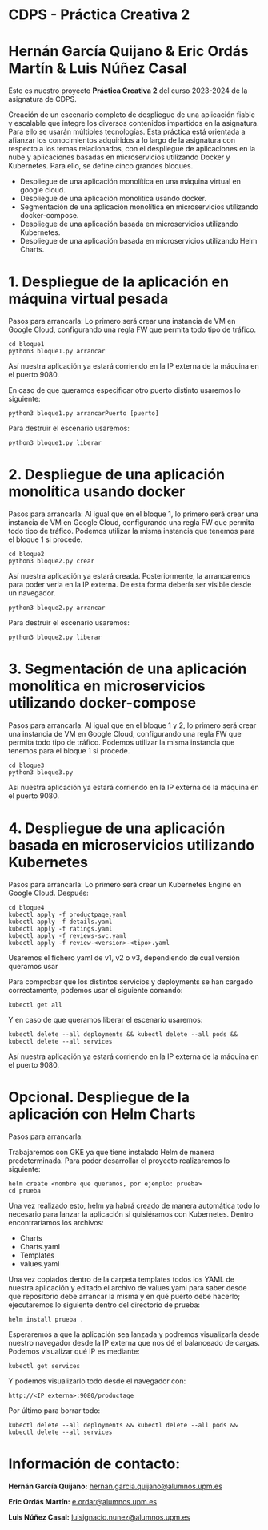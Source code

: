 # CDPS - Práctica Creativa 2 
# Hernán García Quijano & Eric Ordás Martín & Luis Núñez Casal
 
Este es nuestro proyecto **Práctica Creativa 2** del curso 2023-2024 de la asignatura de CDPS. 

Creación de un escenario completo de despliegue de una aplicación fiable y escalable que integre los diversos contenidos impartidos en la asignatura. Para ello se usarán múltiples tecnologías. Esta práctica está orientada a afianzar los conocimientos adquiridos a lo largo de la asignatura con respecto a los temas relacionados, con el despliegue de aplicaciones en la nube y aplicaciones basadas en microservicios utilizando Docker y Kubernetes. Para ello, se define cinco grandes bloques.

- Despliegue de una aplicación monolítica en una máquina virtual en google cloud.
- Despliegue de una aplicación monolítica usando docker.
- Segmentación de una aplicación monolítica en microservicios utilizando docker-compose.
- Despliegue de una aplicación basada en microservicios utilizando Kubernetes.
- Despliegue de una aplicación basada en microservicios utilizando Helm Charts.


# **1. Despliegue de la aplicación en máquina virtual pesada**
Pasos para arrancarla:
Lo primero será crear una instancia de VM en Google Cloud, configurando una regla FW que permita todo tipo de tráfico.

~~~
cd bloque1
python3 bloque1.py arrancar
~~~
Así nuestra aplicación ya estará corriendo en la IP externa de la máquina en el puerto 9080.

En caso de que queramos especificar otro puerto distinto usaremos lo siguiente:
~~~
python3 bloque1.py arrancarPuerto [puerto]
~~~

Para destruir el escenario usaremos:
~~~
python3 bloque1.py liberar
~~~

# **2. Despliegue de una aplicación monolítica usando docker**
Pasos para arrancarla:
Al igual que en el bloque 1, lo primero será crear una instancia de VM en Google Cloud, configurando una regla FW que permita todo tipo de tráfico. Podemos utilizar la misma instancia que tenemos para el bloque 1 si procede.

~~~
cd bloque2
python3 bloque2.py crear
~~~
Así nuestra aplicación ya estará creada. Posteriormente, la arrancaremos para poder verla en la IP externa. De esta forma debería ser visible desde un navegador.

~~~
python3 bloque2.py arrancar
~~~

Para destruir el escenario usaremos:
~~~
python3 bloque2.py liberar
~~~


# **3. Segmentación de una aplicación monolítica en microservicios utilizando docker-compose**
Pasos para arrancarla:
Al igual que en el bloque 1 y 2, lo primero será crear una instancia de VM en Google Cloud, configurando una regla FW que permita todo tipo de tráfico. Podemos utilizar la misma instancia que tenemos para el bloque 1 si procede.

~~~
cd bloque3
python3 bloque3.py
~~~
Así nuestra aplicación ya estará corriendo en la IP externa de la máquina en el puerto 9080.


# **4. Despliegue de una aplicación basada en microservicios utilizando Kubernetes**
Pasos para arrancarla:
Lo primero será crear un Kubernetes Engine en Google Cloud.
Después:
~~~
cd bloque4
kubectl apply -f productpage.yaml
kubectl apply -f details.yaml
kubectl apply -f ratings.yaml
kubectl apply -f reviews-svc.yaml
kubectl apply -f review-<version>-<tipo>.yaml
~~~
Usaremos el fichero yaml de v1, v2 o v3, dependiendo de cual versión queramos usar

Para comprobar que los distintos servicios y deployments se han cargado correctamente, podemos usar el siguiente comando:
~~~
kubectl get all
~~~

Y en caso de que queramos liberar el escenario usaremos:
~~~
kubectl delete --all deployments && kubectl delete --all pods && kubectl delete --all services
~~~

Así nuestra aplicación ya estará corriendo en la IP externa de la máquina en el puerto 9080.


# **Opcional. Despliegue de la aplicación con Helm Charts**
Pasos para arrancarla:

Trabajaremos con GKE ya que tiene instalado Helm de manera predeterminada.
Para poder desarrollar el proyecto realizaremos lo siguiente:

~~~
helm create <nombre que queramos, por ejemplo: prueba>
cd prueba
~~~
Una vez realizado esto, helm ya habrá creado de manera automática todo lo necesario para lanzar la aplicación si quisiéramos con Kubernetes. Dentro encontraríamos los archivos:
- Charts
- Charts.yaml
- Templates
- values.yaml

Una vez copiados dentro de la carpeta templates todos los YAML de nuestra aplicación y editado el archivo de values.yaml para saber desde que repositorio debe arrancar la misma y en qué puerto debe hacerlo; ejecutaremos lo siguiente dentro del directorio de prueba:

~~~
helm install prueba .
~~~

Esperaremos a que la aplicación sea lanzada y podremos visualizarla desde nuestro navegador desde la IP externa que nos dé el balanceado de cargas.
Podemos visualizar qué IP es mediante:
~~~
kubectl get services
~~~

Y podemos visualizarlo todo desde el navegador con: 

~~~
http://<IP externa>:9080/productage
~~~

Por último para borrar todo:

~~~
kubectl delete --all deployments && kubectl delete --all pods && kubectl delete --all services
~~~


# **Información de contacto:**

**Hernán García Quijano:** <hernan.garcia.quijano@alumnos.upm.es>

**Eric Ordás Martín:** <e.ordar@alumnos.upm.es>

**Luis Núñez Casal:** <luisignacio.nunez@alumnos.upm.es>

